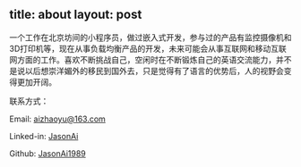 title: about
layout: post
---
一个工作在北京坊间的小程序员，做过嵌入式开发，参与过的产品有监控摄像机和3D打印机等，现在从事负载均衡产品的开发，未来可能会从事互联网和移动互联网方面的工作。喜欢不断挑战自己，空闲时在不断锻炼自己的英语交流能力，并不是说以后想崇洋媚外的移民到国外去，只是觉得有了语言的优势后，人的视野会变得更加开阔。

联系方式：

Email: aizhaoyu@163.com

Linked-in: [JasonAi](https://www.linkedin.com/in/jasonai)

Github: [JasonAi1989](https://github.com/JasonAi1989)